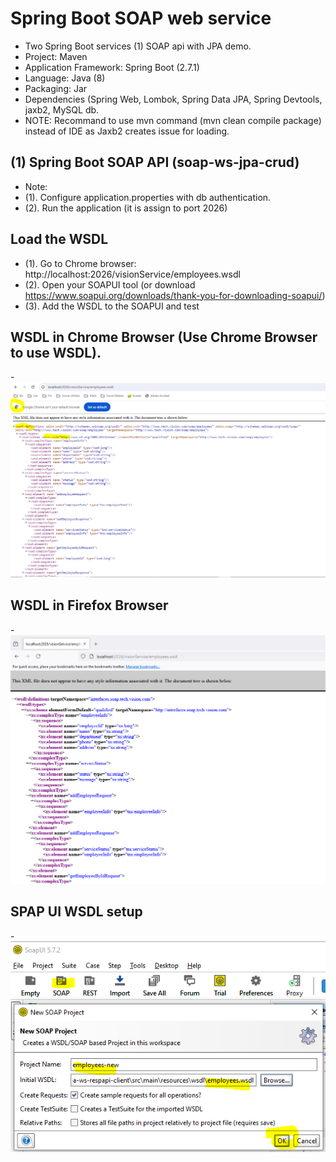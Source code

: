 # Spring Boot SOAP web service
- Two Spring Boot services (1) SOAP api with JPA demo.
- Project: Maven
- Application Framework: Spring Boot (2.7.1)
- Language: Java (8)
- Packaging: Jar
- Dependencies (Spring Web, Lombok, Spring Data JPA, Spring Devtools, jaxb2, MySQL db.
- NOTE: Recommand to use mvn command (mvn clean compile package) instead of IDE as Jaxb2 creates issue for loading.

## (1) Spring Boot SOAP API (soap-ws-jpa-crud)
- Note: 
- (1). Configure application.properties with db authentication.
- (2). Run the application (it is assign to port 2026)

## Load the WSDL
- (1). Go to Chrome browser: http://localhost:2026/visionService/employees.wsdl
- (2). Open your SOAPUI tool (or download https://www.soapui.org/downloads/thank-you-for-downloading-soapui/)
- (3). Add the WSDL to the SOAPUI and test 

## WSDL in Chrome Browser (Use Chrome Browser to use WSDL).
-![employee-wsdl-on-chrome-browser](employee-wsdl-on-chrome-browser.PNG)
## WSDL in Firefox Browser
-![employee-wsdl-on-firebox-browser](employee-wsdl-on-firebox-browser.PNG)

## SPAP UI WSDL setup
-![SOAP-ui](SOAP-ui.PNG)




